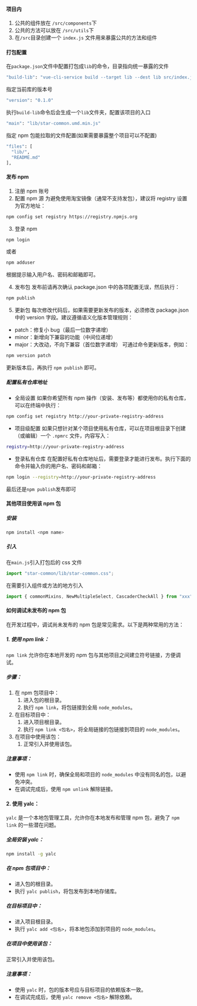 #### 项目内

1. 公共的组件放在 `/src/components`下
2. 公共的方法可以放在 `/src/utils`下
3. 在`/src`目录创建一个 `index.js` 文件用来暴露公共的方法和组件

#### 打包配置

在`package.json`文件中配置打包成`lib`的命令，目录指向统一暴露的文件

```bash
"build-lib": "vue-cli-service build --target lib --dest lib src/index.js",
```

指定当前库的版本号

```bash
"version": "0.1.0"
```

执行`build-lib`命令后会生成一个`lib`文件夹，配置该项目的入口

```bash
"main": "lib/star-common.umd.min.js"
```

指定 npm 包能拉取的文件配置(如果需要暴露整个项目可以不配置)

```bash
"files": [
  "lib/",
  "README.md"
],
```

#### 发布 npm

1. 注册 npm 账号
2. 配置 npm 源
   为避免使用淘宝镜像（通常不支持发包），建议将 registry 设置为官方地址：

```bash
npm config set registry https://registry.npmjs.org
```

3. 登录 npm

```bash
npm login
```

或者

```bash
npm adduser
```

根据提示输入用户名、密码和邮箱即可。

4. 发布包
   发布前请再次确认 package.json 中的各项配置无误，然后执行：

```bash
npm publish
```

5. 更新包
   每次修改代码后，如果需要更新发布的版本，必须修改 package.json 中的 version 字段。建议遵循语义化版本管理规则：

- patch：修复小 bug（最后一位数字递增）
- minor：新增向下兼容的功能（中间位递增）
- major：大改动，不向下兼容（首位数字递增）
  可通过命令更新版本，例如：

```bash
npm version patch
```

更新版本后，再执行 `npm publish` 即可。

##### 配置私有仓库地址

- 全局设置
  如果你希望所有 npm 操作（安装、发布等）都使用你的私有仓库，可以在终端中执行：

```bash
npm config set registry http://your-private-registry-address
```

- 项目级配置
  如果只想针对某个项目使用私有仓库，可以在项目根目录下创建（或编辑）一个 `.npmrc` 文件，内容写入：

```bash
registry=http://your-private-registry-address
```

- 登录私有仓库
  在配置好私有仓库地址后，需要登录才能进行发布。执行下面的命令并输入你的用户名、密码和邮箱：

```bash
npm login --registry=http://your-private-registry-address
```

最后还是`npm publish`发布即可

#### 其他项目使用该 npm 包

##### 安装

```bash
npm install <npm name>
```

##### 引入

在`main.js`引入打包后的 css 文件

```js
import "star-common/lib/star-common.css";
```

在需要引入组件或方法的地方引入

```js
import { commonMixins, NewMultipleSelect, CascaderCheckAll } from "xxx";
```

#### 如何调试未发布的 npm 包

在开发过程中，调试尚未发布的 npm 包是常见需求。以下是两种常用的方法：

##### 1. 使用 npm link：

`npm link` 允许你在本地开发的 npm 包与其他项目之间建立符号链接，方便调试。

##### 步骤：

1. 在 npm 包项目中：
   1. 进入包的根目录。
   2. 执行 `npm link`，将包链接到全局 `node_modules`。
2. 在目标项目中：
   1. 进入项目根目录。
   2. 执行 `npm link <包名>`，将全局链接的包链接到项目的 `node_modules`。
3. 在项目中使用该包：
   1. 正常引入并使用该包。

##### 注意事项：

- 使用 `npm link` 时，确保全局和项目的 `node_modules` 中没有同名的包，以避免冲突。
- 在调试完成后，使用 `npm unlink` 解除链接。

#### 2. 使用 yalc：

`yalc` 是一个本地包管理工具，允许你在本地发布和管理 npm 包，避免了 `npm link` 的一些潜在问题。

##### 全局安装 yalc：

```bash
npm install -g yalc
```

##### 在 npm 包项目中：

- 进入包的根目录。
- 执行 `yalc publish`，将包发布到本地存储库。

##### 在目标项目中：

- 进入项目根目录。
- 执行 `yalc add <包名>`，将本地包添加到项目的 `node_modules`。

##### 在项目中使用该包：

正常引入并使用该包。

##### 注意事项：

- 使用 `yalc` 时，包的版本号应与目标项目的依赖版本一致。
- 在调试完成后，使用 `yalc remove <包名>` 解除依赖。
